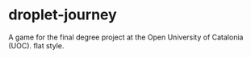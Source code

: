 # droplet-journey
A game for the final degree project at the Open University of Catalonia (UOC).
flat style.
